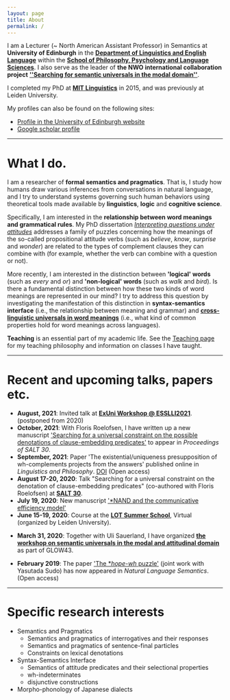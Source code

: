```yaml
---
layout: page
title: About
permalink: /
---
```


I am a Lecturer (~ North American Assistant Professor) in Semantics at **University of Edinburgh** in the **[Department of Linguistics and English Language](https://www.ed.ac.uk/ppls/linguistics-and-english-language)** within the **[School of Philosophy, Psychology and Language Sciences](https://www.ed.ac.uk/ppls)**. I also serve as the leader of **the NWO international collaboration project** **[''Searching for semantic universals in the modal domain''](wuegaki.github.io/modal-universals/)**. 

I completed my PhD at **[MIT Linguistics](http://web.mit.edu/linguistics/)** in 2015, and was previously at Leiden University.

<!-- I also have the following external appointments in academic journals and conferences:
- an editorial board member of *[Semantics & Pragmatics](http://semprag.org/)*
- a review board member of *[Snippets](http://www.ledonline.it/snippets/)*
- a steering committee member of [Logic and Engineering in Natural Language Semantics (LENLS)](http://www.is.ocha.ac.jp/~bekki/lenls/). -->

My profiles can also be found on the following sites:
- [Profile in the University of Edinburgh website](https://www.ed.ac.uk/profile/wataru-uegaki)
- [Google scholar profile](https://scholar.google.co.jp/citations?user=PHs9XX8AAAAJ)

---

# What I do.

I am a researcher of **formal semantics and pragmatics**. That is, I study how humans draw various inferences from conversations in natural language, and I try to understand systems governing such human behaviors using theoretical tools made available by **linguistics**, **logic** and **cognitive science**.

Specifically, I am interested in the **relationship between word meanings and grammatical rules**. My PhD dissertation *[Interpreting questions under attitudes](http://hdl.handle.net/1721.1/99318)* addresses a family of puzzles concerning how the meanings of the so-called propositional attitude verbs (such as *believe*, *know*, *surprise* and *wonder*) are related to the types of complement clauses they can combine with (for example, whether the verb can combine with a question or not). 

More recently, I am interested in the distinction between **'logical' words** (such as *every* and *or*) and **'non-logical' words** (such as *walk* and *bird*). Is there a fundamental distinction between how these two kinds of word meanings are represented in our mind? I try to address this question by investigating the manifestation of this distinction in **syntax-semantics interface** (i.e., the relationship between meaning and grammar) and [**cross-linguistic universals in word meanings**](wuegaki.github.io/modal-universals/) (i.e., what kind of common properties hold for word meanings across languages). 

<!-- I also specialise in **Japanese linguistics**. I investigate various aspects of the grammatical structure of the languages/dialects in Japan, with an aim to uncover the nature of the similarity and differences that the Japanese languages have with other languages in the world. -->

**Teaching** is an essential part of my academic life. See the [Teaching page](wuegaki.github.io/teaching) for my teaching philosophy and information on classes I have taught.

---

# Recent and upcoming talks, papers etc.


<!-- - **August, 2020**: Course at the **EGG Summer School** -->
- **August, 2021**: Invited talk at [**ExUni Workshop @ ESSLLI2021**](http://mmaldonadosyncog.ppls.ed.ac.uk/ExUni/). (postponed from 2020)
- **October, 2021**: With Floris Roelofsen, I have written up a new manuscript ['Searching for a universal constraint on the possible denotations of clause-embedding predicates'](https://semanticsarchive.net/Archive/mI0YWFjM/paper.pdf) to appear in *Proceedings of SALT 30*.
- **September, 2021**: Paper 'The existential/uniqueness presupposition of wh-complements projects from the answers' published online in _Linguistics and Philosophy_. [DOI](https://doi.org/10.1007/s10988-020-09309-4) (Open access)
- **August 17-20, 2020**: Talk "Searching for a universal constraint on the denotation of clause-embedding predicates" (co-authored with Floris Roelofsen) at [**SALT 30**](https://saltconf.github.io/salt30/index.html). 
- **July 19, 2020**: New manuscript ['*NAND and the communicative efficiency model'](https://semanticsarchive.net/Archive/2M0YTUzN/paper.pdf) 
- **June 15-19, 2020**: Course at the [**LOT Summer School**](https://lotschool.nl/), Virtual (organized by Leiden University).
<!-- - **April, 2020**: Manuscript '[The existential/uniqueness presupposition of wh-complements projects from the answers](https://semanticsarchive.net/Archive/WFkMzZlZ/paper.pdf)' accepted for publication in *Linguistics and Philosophy*.  -->
- **March 31, 2020**: Together with Uli Sauerland, I have organized [**the workshop on semantic universals in the modal and attitudinal domain**](https://glowlinguistics.org/43/workshops/semantic-universals/) as part of GLOW43. 
<!-- - **December 18-20, 2019**: Together with Floris Roelofsen and Jakub Szymanik, I organized [**a workshop on semantic universals**](http://events.illc.uva.nl/AC/AC2019/Workshops/) as part of the Amsterdam Colloquium 2019.  -->
- **February 2019**: The paper ['The *_hope-wh_ puzzle'](https://doi.org/10.1007/s11050-019-09156-5) (joint work with Yasutada Sudo) has now appeared in _Natural Language Semantics_. (Open access)


---

# Specific research interests

- Semantics and Pragmatics
  - Semantics and pragmatics of interrogatives and their responses
  - Semantics and pragmatics of sentence-final particles
  - Constraints on lexical denotations
- Syntax-Semantics Interface
  - Semantics of attitude predicates and their selectional properties
  - wh-indeterminates
  - disjunctive constructions
- Morpho-phonology of Japanese dialects
